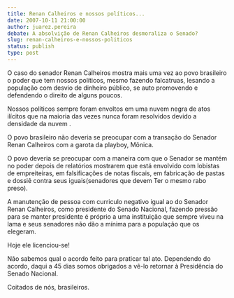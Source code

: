 ```yaml
---
title: Renan Calheiros e nossos políticos...
date: 2007-10-11 21:00:00
author: juarez.pereira
debate: A absolvição de Renan Calheiros desmoraliza o Senado?
slug: renan-calheiros-e-nossos-politicos
status: publish 
type: post
---
```


  

O caso do senador Renan Calheiros mostra mais uma vez ao povo brasileiro o poder que tem nossos políticos, mesmo fazendo falcatruas, lesando a população com desvio de dinheiro público, se auto promovendo e defendendo o direito de alguns poucos.  

Nossos políticos sempre foram envoltos em uma nuvem negra de atos ilícitos que na maioria das vezes nunca foram resolvidos devido a densidade da nuvem .  

O povo brasileiro não deveria se preocupar com a transação do Senador Renan Calheiros com a garota da playboy, Mônica.  

O povo deveria se preocupar com a maneira com que o Senador se mantém no poder depois de relatórios mostrarem que está envolvido com lobistas de empreiteiras, em falsificações de notas fiscais, em fabricação de pastas e dossiê contra seus iguais(senadores que devem Ter o mesmo rabo preso).  

A manutenção de pessoa com curriculo negativo igual ao do Senador Renan Calheiros, como presidente do Senado Nacional, fazendo pressão para se manter presidente é próprio a uma instituição que sempre viveu na lama e seus senadores não dão a mínima para a população que os elegeram.  

Hoje ele licenciou-se!  

Não sabemos qual o acordo feito para praticar tal ato. Dependendo do acordo, daqui a 45 dias somos obrigados a vê-lo retornar à Presidência do Senado Nacional.  

Coitados de nós, brasileiros.
